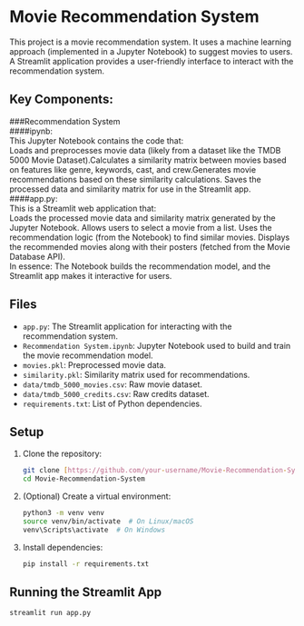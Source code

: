 # Movie Recommendation System

This project is a movie recommendation system. 
It uses a machine learning approach (implemented in a Jupyter Notebook) to suggest movies to users. <br>
A Streamlit application provides a user-friendly interface to interact with the recommendation system. <br>

## Key Components:

###Recommendation System <br>
####ipynb: <br> 
This Jupyter Notebook contains the code that:<br>
Loads and preprocesses movie data (likely from a dataset like the TMDB 5000 Movie Dataset).Calculates a similarity matrix between movies based on features like genre, keywords, cast, and crew.Generates movie recommendations based on these similarity calculations.
Saves the processed data and similarity matrix for use in the Streamlit app. <br>
####app.py:<br>
This is a Streamlit web application that: <br>
Loads the processed movie data and similarity matrix generated by the Jupyter Notebook.
Allows users to select a movie from a list.
Uses the recommendation logic (from the Notebook) to find similar movies.
Displays the recommended movies along with their posters (fetched from the Movie Database API). <br>
In essence: The Notebook builds the recommendation model, and the Streamlit app makes it interactive for users.
## Files

* `app.py`:  The Streamlit application for interacting with the recommendation system.
* `Recommendation System.ipynb`: Jupyter Notebook used to build and train the movie recommendation model.
* `movies.pkl`:  Preprocessed movie data.
* `similarity.pkl`:  Similarity matrix used for recommendations.
* `data/tmdb_5000_movies.csv`:  Raw movie dataset.
* `data/tmdb_5000_credits.csv`: Raw credits dataset.
* `requirements.txt`:  List of Python dependencies.

## Setup

1.  Clone the repository:
    ```bash
    git clone [https://github.com/your-username/Movie-Recommendation-System.git](https://github.com/jnishanjain/Movie-Recommendation-System.git)
    cd Movie-Recommendation-System
    ```
2.  (Optional) Create a virtual environment:
    ```bash
    python3 -m venv venv
    source venv/bin/activate  # On Linux/macOS
    venv\Scripts\activate  # On Windows
    ```
3.  Install dependencies:
    ```bash
    pip install -r requirements.txt
    ```

## Running the Streamlit App

```bash
streamlit run app.py
